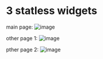 # 3 statless widgets

main page:
![image](https://user-images.githubusercontent.com/116554878/223154006-ee6362cc-aa0b-4b21-a742-867af4e06723.png)

other page 1:
![image](https://user-images.githubusercontent.com/116554878/223154317-81f3d536-9e8c-41f5-9090-fe130143cf81.png)

pther page 2:
![image](https://user-images.githubusercontent.com/116554878/223154742-7569561e-0dd1-4a05-9a51-e8b4770ce1e5.png)
